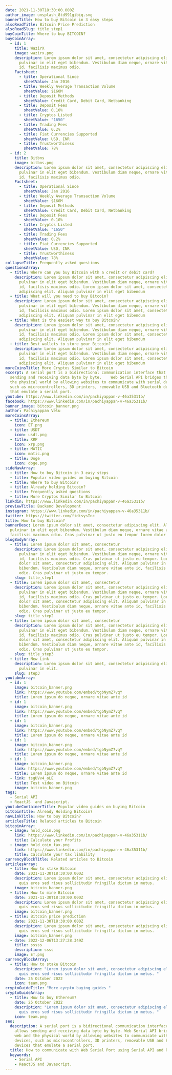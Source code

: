 ```yaml
---
date: 2021-11-30T18:30:00.000Z
author_image: unsplash_8td991gibiq.svg
bannerTitle: How to buy Bitcoin in 3 easy steps
alsoReadTitle: Bitcoin Price Prediction
alsoReadSlug: title_step1
buyCoinTitle: Where to buy BITCOIN?
buyCoinArray:
  - id: 1
    title: WazirX
    image: wazirx.png
    description: Lorem ipsum dolor sit amet, consectetur adipiscing elit. Aliquam
      pulvinar in elit eget bibendum. Vestibulum diam neque, ornare vitae ante
      id, facilisis maximus odio.
    Factsheet:
      - title: Operational Since
        sheetValue: Jan 2016
      - title: Weekly Average Transaction Volume
        sheetValue: $160M
      - title: Deposit Methods
        sheetValue: Credit Card, Debit Card, Netbanking
      - title: Deposit Fees
        sheetValue: 0.10%
      - title: Cryptos Listed
        sheetValue: "1650"
      - title: Trading Fees
        sheetValue: 0.2%
      - title: Fiat Currencies Supported
        sheetValue: USD, INR
      - title: Trustworthiness
        sheetValue: 78%
  - id: 2
    title: Bitbns
    image: bitbns.png
    description: Lorem ipsum dolor sit amet, consectetur adipiscing elit. Aliquam
      pulvinar in elit eget bibendum. Vestibulum diam neque, ornare vitae ante
      id, facilisis maximus odio.
    Factsheet:
      - title: Operational Since
        sheetValue: Jan 2016
      - title: Weekly Average Transaction Volume
        sheetValue: $160M
      - title: Deposit Methods
        sheetValue: Credit Card, Debit Card, Netbanking
      - title: Deposit Fees
        sheetValue: 0.10%
      - title: Cryptos Listed
        sheetValue: "1650"
      - title: Trading Fees
        sheetValue: 0.2%
      - title: Fiat Currencies Supported
        sheetValue: USD, INR
      - title: Trustworthiness
        sheetValue: 78%
collapseTitle: Frequently asked questions
questionsArray:
  - title: Where can you buy Bitcoin with a credit or debit card?
    description: Lorem ipsum dolor sit amet, consectetur adipiscing elit. Aliquam
      pulvinar in elit eget bibendum. Vestibulum diam neque, ornare vitae ante
      id, facilisis maximus odio. Lorem ipsum dolor sit amet, consectetur
      adipiscing elit. Aliquam pulvinar in elit eget bibendum
  - title: What will you need to buy Bitcoin?
    description: Lorem ipsum dolor sit amet, consectetur adipiscing elit. Aliquam
      pulvinar in elit eget bibendum. Vestibulum diam neque, ornare vitae ante
      id, facilisis maximus odio. Lorem ipsum dolor sit amet, consectetur
      adipiscing elit. Aliquam pulvinar in elit eget bibendum
  - title: What is the easiest way to buy Bitcoin?
    description: Lorem ipsum dolor sit amet, consectetur adipiscing elit. Aliquam
      pulvinar in elit eget bibendum. Vestibulum diam neque, ornare vitae ante
      id, facilisis maximus odio. Lorem ipsum dolor sit amet, consectetur
      adipiscing elit. Aliquam pulvinar in elit eget bibendum
  - title: Best wallets to store your Bitcoin?
    description: Lorem ipsum dolor sit amet, consectetur adipiscing elit. Aliquam
      pulvinar in elit eget bibendum. Vestibulum diam neque, ornare vitae ante
      id, facilisis maximus odio. Lorem ipsum dolor sit amet, consectetur
      adipiscing elit. Aliquam pulvinar in elit eget bibendum
moreCoinsTitle: More Cryptos Similar to Bitcoin
excerpt: A serial port is a bidirectional communication interface that allows
  sending and receiving data byte by byte.    Web Serial API bridges the web and
  the physical world by allowing websites to communicate with serial devices,
  such as microcontrollers, 3D printers, removable USB and Bluetooth devices
  that emulate a serial port.
youtube: https://www.linkedin.com/in/pachiyappan-v-46a35311b/
facebook: https://www.linkedin.com/in/pachiyappan-v-46a35311b/
banner_image: bitcoin_banner.png
author: Pachiyappan Velu
moreCoinsArray:
  - title: Ethereum
    icon: ET.png
  - title: USDT
    icon: usdt.png
  - title: XRP
    icon: xrp.png
  - title: MATIC
    icon: matic.png
  - title: Doge
    icon: doge.png
sideNavArray:
  - title: How to buy Bitcoin in 3 easy steps
  - title: Popular video guides on buying Bitcoin
  - title: Where to buy Bitcoin?
  - title: Already holding Bitcoin?
  - title: Frequently asked questions
  - title: More Cryptos Similar to Bitcoin
linkdin: https://www.linkedin.com/in/pachiyappan-v-46a35311b/
previewTitle: Backend Development
instagram: https://www.linkedin.com/in/pachiyappan-v-46a35311b/
twitter: https://twitter.com/fidisysInc
title: How to buy Bitcoin?
bannerDesc: Lorem ipsum dolor sit amet, consectetur adipiscing elit. Aliquam
  pulvinar in elit eget bibendum. Vestibulum diam neque, ornare vitae ante id,
  facilisis maximus odio. Cras pulvinar ut justo eu tempor lorem dolor colon
blogBodyArray:
  - title: Lorem ipsum dolor sit amet, consectetur
    description: Lorem ipsum dolor sit amet, consectetur adipiscing elit. Aliquam
      pulvinar in elit eget bibendum. Vestibulum diam neque, ornare vitae ante
      id, facilisis maximus odio. Cras pulvinar ut justo eu tempor. Lorem ipsum
      dolor sit amet, consectetur adipiscing elit. Aliquam pulvinar in elit eget
      bibendum. Vestibulum diam neque, ornare vitae ante id, facilisis maximus
      odio. Cras pulvinar ut justo eu tempor.
    slug: title_step1
  - title: Lorem ipsum dolor sit amet, consectetur
    description: Lorem ipsum dolor sit amet, consectetur adipiscing elit. Aliquam
      pulvinar in elit eget bibendum. Vestibulum diam neque, ornare vitae ante
      id, facilisis maximus odio. Cras pulvinar ut justo eu tempor. Lorem ipsum
      dolor sit amet, consectetur adipiscing elit. Aliquam pulvinar in elit eget
      bibendum. Vestibulum diam neque, ornare vitae ante id, facilisis maximus
      odio. Cras pulvinar ut justo eu tempor.
    slug: title_step2
  - title: Lorem ipsum dolor sit amet, consectetur
    description: Lorem ipsum dolor sit amet, consectetur adipiscing elit. Aliquam
      pulvinar in elit eget bibendum. Vestibulum diam neque, ornare vitae ante
      id, facilisis maximus odio. Cras pulvinar ut justo eu tempor. Lorem ipsum
      dolor sit amet, consectetur adipiscing elit. Aliquam pulvinar in elit eget
      bibendum. Vestibulum diam neque, ornare vitae ante id, facilisis maximus
      odio. Cras pulvinar ut justo eu tempor.
    slug: title_step3
  - title: New Link
    description: Lorem ipsum dolor sit amet, consectetur adipiscing elit. Aliquam
      pulvinar in elit.
    slug: step3
youtubeArray:
  - id: 1
    image: bitcoin_banner.png
    link: https://www.youtube.com/embed/tgbNymZ7vqY
    title: Lorem ipsum do neque, ornare vitae ante id
  - id: 1
    image: bitcoin_banner.png
    link: https://www.youtube.com/embed/tgbNymZ7vqY
    title: Lorem ipsum do neque, ornare vitae ante id
  - id: 1
    image: bitcoin_banner.png
    link: https://www.youtube.com/embed/tgbNymZ7vqY
    title: Lorem ipsum do neque, ornare vitae ante id
  - id: 1
    image: bitcoin_banner.png
    link: https://www.youtube.com/embed/tgbNymZ7vqY
    title: Lorem ipsum do neque, ornare vitae ante id
  - id: 1
    image: bitcoin_banner.png
    link: https://www.youtube.com/embed/tgbNymZ7vqY
    title: Lorem ipsum do neque, ornare vitae ante id
  - link: tsgUVv4_oLE
    title: Test video on Bitcoin
    image: bitcoin_banner.png
tags:
  - Serial API
  - ReactJS  and Javascript.
youtubeContainerTitle: Popular video guides on buying Bitcoin
bitCoinTitle: Already Holding Bitcoin?
navLinkTitle: How to buy Bitcoin?
articlesTitle: Related articles to Bitcoin
bitcoinArray:
  - image: hold_coin.png
    link: https://www.linkedin.com/in/pachiyappan-v-46a35311b/
    title: Calculate your Profits
  - image: hold_coin_tax.png
    link: https://www.linkedin.com/in/pachiyappan-v-46a35311b/
    title: Calculate your tax liability
currencyBlockTitle: Related articles to Bitcoin
articlesArray:
  - title: How to stake Bitcoin
    date: 2021-11-30T18:30:00.000Z
    description: Lorem ipsum dolor sit amet, consectetur adipiscing elit. Maecenas
      quis eros sed risus sollicitudin fringilla dictum in metus.
    image: bitcoin_banner.png
  - title: How to mine Bitcoin
    date: 2021-11-30T18:30:00.000Z
    description: Lorem ipsum dolor sit amet, consectetur adipiscing elit. Maecenas
      quis eros sed risus sollicitudin fringilla dictum in metus.
    image: bitcoin_banner.png
  - title: Bitcoin price prediction
    date: 2021-11-30T18:30:00.000Z
    description: Lorem ipsum dolor sit amet, consectetur adipiscing elit. Maecenas
      quis eros sed risus sollicitudin fringilla dictum in metus.
    image: bitcoin_banner.png
  - date: 2022-12-06T13:27:28.349Z
    title: sssss
    description: ssss
    image: ET.png
currencyBlockArray:
  - title: How to stake Bitcoin
    description: "Lorem ipsum dolor sit amet, consectetur adipiscing elit. Maecenas
      quis eros sed risus sollicitudin fringilla dictum in metus. "
    date: 25 October 2022
    icon: team.png
cryptoGuideTitle: "More cyrpto buying guides "
cryptoGuideArray:
  - title: How to buy Ethereum?
    date: 25 October 2022
    description: "Lorem ipsum dolor sit amet, consectetur adipiscing elit. Maecenas
      quis eros sed risus sollicitudin fringilla dictum in metus. "
    icon: team.png
seo:
  description: A serial port is a bidirectional communication interface that
    allows sending and receiving data byte by byte. Web Serial API bridges the
    web and the physical world by allowing websites to communicate with serial
    devices, such as microcontrollers, 3D printers, removable USB and Bluetooth
    devices that emulate a serial port.
  title: How to communicate with Web Serial Port using Serial API and Reactjs.
  keywords:
    - Serial API
    - ReactJS and Javascript.
---
```

